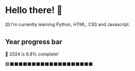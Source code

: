 # Hello there! 👋

⌨️ I'm currently learning Python, HTML, CSS and Javascript.

## Year progress bar

📅 2024 is 6.8% complete!

🟩⬛⬛⬛⬛⬛⬛⬛⬛⬛⬛⬛⬛⬛⬛⬛⬛⬛⬛⬛